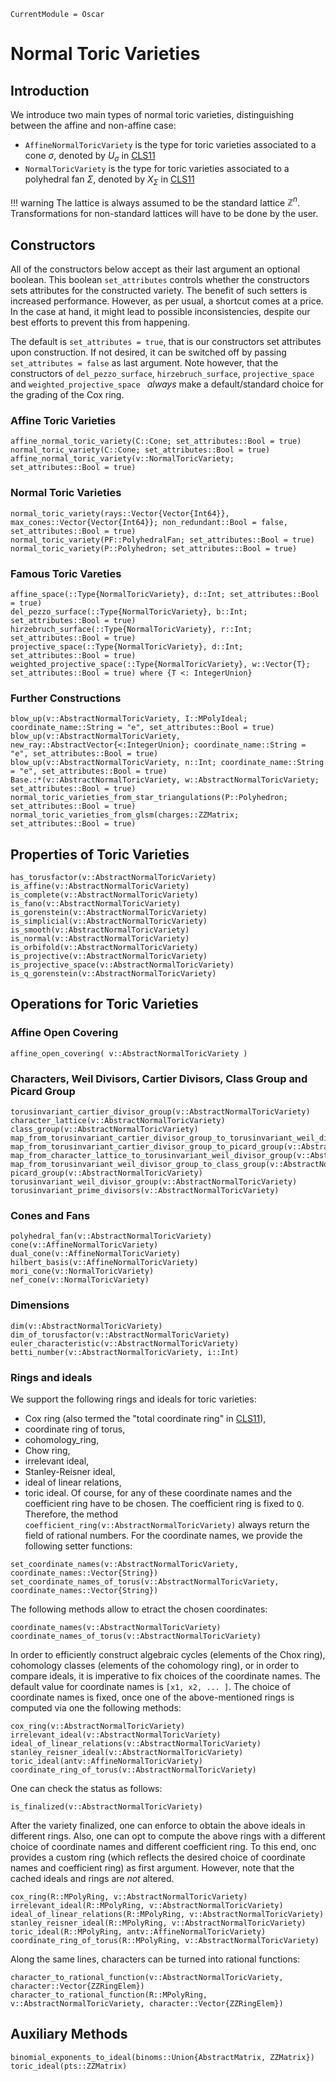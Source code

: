 ```@meta
CurrentModule = Oscar
```

# Normal Toric Varieties

## Introduction

We introduce two main types of normal toric varieties, distinguishing between
the affine and non-affine case:
- `AffineNormalToricVariety` is the type for toric varieties associated to a cone $\sigma$, denoted by $U_{\sigma}$ in [CLS11](@cite)
- `NormalToricVariety` is the type for toric varieties associated to a polyhedral fan $\Sigma$, denoted by $X_{\Sigma}$ in [CLS11](@cite)

!!! warning
    The lattice is always assumed to be the standard lattice $\mathbb{Z}^n$.
    Transformations for non-standard lattices will have to be done by the user.


## Constructors

All of the constructors below accept as their last argument an optional boolean. This boolean `set_attributes` controls whether the constructors
sets attributes for the constructed variety. The benefit of such setters is increased performance. However, as per usual, a shortcut comes at
a price. In the case at hand, it might lead to possible inconsistencies, despite our best efforts to prevent this from happening.

The default is `set_attributes = true`, that is our constructors set attributes upon construction. If not desired, it can be switched off by
passing `set_attributes = false` as last argument. Note however, that the constructors of `del_pezzo_surface`, `hirzebruch_surface`,
`projective_space` and `weighted_projective_space ` *always* make a default/standard choice for the grading of the Cox ring.


### Affine Toric Varieties

```@docs
affine_normal_toric_variety(C::Cone; set_attributes::Bool = true)
normal_toric_variety(C::Cone; set_attributes::Bool = true)
affine_normal_toric_variety(v::NormalToricVariety; set_attributes::Bool = true)
```

### Normal Toric Varieties

```@docs
normal_toric_variety(rays::Vector{Vector{Int64}}, max_cones::Vector{Vector{Int64}}; non_redundant::Bool = false, set_attributes::Bool = true)
normal_toric_variety(PF::PolyhedralFan; set_attributes::Bool = true)
normal_toric_variety(P::Polyhedron; set_attributes::Bool = true)
```

### Famous Toric Vareties

```@docs
affine_space(::Type{NormalToricVariety}, d::Int; set_attributes::Bool = true)
del_pezzo_surface(::Type{NormalToricVariety}, b::Int; set_attributes::Bool = true)
hirzebruch_surface(::Type{NormalToricVariety}, r::Int; set_attributes::Bool = true)
projective_space(::Type{NormalToricVariety}, d::Int; set_attributes::Bool = true)
weighted_projective_space(::Type{NormalToricVariety}, w::Vector{T}; set_attributes::Bool = true) where {T <: IntegerUnion}
```

### Further Constructions

```@docs
blow_up(v::AbstractNormalToricVariety, I::MPolyIdeal; coordinate_name::String = "e", set_attributes::Bool = true)
blow_up(v::AbstractNormalToricVariety, new_ray::AbstractVector{<:IntegerUnion}; coordinate_name::String = "e", set_attributes::Bool = true)
blow_up(v::AbstractNormalToricVariety, n::Int; coordinate_name::String = "e", set_attributes::Bool = true)
Base.:*(v::AbstractNormalToricVariety, w::AbstractNormalToricVariety; set_attributes::Bool = true)
normal_toric_varieties_from_star_triangulations(P::Polyhedron; set_attributes::Bool = true)
normal_toric_varieties_from_glsm(charges::ZZMatrix; set_attributes::Bool = true)
```


## Properties of Toric Varieties

```@docs
has_torusfactor(v::AbstractNormalToricVariety)
is_affine(v::AbstractNormalToricVariety)
is_complete(v::AbstractNormalToricVariety)
is_fano(v::AbstractNormalToricVariety)
is_gorenstein(v::AbstractNormalToricVariety)
is_simplicial(v::AbstractNormalToricVariety)
is_smooth(v::AbstractNormalToricVariety)
is_normal(v::AbstractNormalToricVariety)
is_orbifold(v::AbstractNormalToricVariety)
is_projective(v::AbstractNormalToricVariety)
is_projective_space(v::AbstractNormalToricVariety)
is_q_gorenstein(v::AbstractNormalToricVariety)
```


## Operations for Toric Varieties

### Affine Open Covering

```@docs
affine_open_covering( v::AbstractNormalToricVariety )
```

### Characters, Weil Divisors, Cartier Divisors, Class Group and Picard Group

```@docs
torusinvariant_cartier_divisor_group(v::AbstractNormalToricVariety)
character_lattice(v::AbstractNormalToricVariety)
class_group(v::AbstractNormalToricVariety)
map_from_torusinvariant_cartier_divisor_group_to_torusinvariant_weil_divisor_group(v::AbstractNormalToricVariety)
map_from_torusinvariant_cartier_divisor_group_to_picard_group(v::AbstractNormalToricVariety)
map_from_character_lattice_to_torusinvariant_weil_divisor_group(v::AbstractNormalToricVariety)
map_from_torusinvariant_weil_divisor_group_to_class_group(v::AbstractNormalToricVariety)
picard_group(v::AbstractNormalToricVariety)
torusinvariant_weil_divisor_group(v::AbstractNormalToricVariety)
torusinvariant_prime_divisors(v::AbstractNormalToricVariety)
```

### Cones and Fans

```@docs
polyhedral_fan(v::AbstractNormalToricVariety)
cone(v::AffineNormalToricVariety)
dual_cone(v::AffineNormalToricVariety)
hilbert_basis(v::AffineNormalToricVariety)
mori_cone(v::NormalToricVariety)
nef_cone(v::NormalToricVariety)
```

### Dimensions

```@docs
dim(v::AbstractNormalToricVariety)
dim_of_torusfactor(v::AbstractNormalToricVariety)
euler_characteristic(v::AbstractNormalToricVariety)
betti_number(v::AbstractNormalToricVariety, i::Int)
```

### Rings and ideals

We support the following rings and ideals for toric varieties:
- Cox ring (also termed the "total coordinate ring" in [CLS11](@cite)),
- coordinate ring of torus,
- cohomology_ring,
- Chow ring,
- irrelevant ideal,
- Stanley-Reisner ideal,
- ideal of linear relations,
- toric ideal.
Of course, for any of these coordinate names and the coefficient ring
have to be chosen. The coefficient ring is fixed to `Q`. Therefore, the
method `coefficient_ring(v::AbstractNormalToricVariety)` always return
the field of rational numbers. For the coordinate names, we provide the
following setter functions:
```@docs
set_coordinate_names(v::AbstractNormalToricVariety, coordinate_names::Vector{String})
set_coordinate_names_of_torus(v::AbstractNormalToricVariety, coordinate_names::Vector{String})
```
The following methods allow to etract the chosen coordinates:
```@docs
coordinate_names(v::AbstractNormalToricVariety)
coordinate_names_of_torus(v::AbstractNormalToricVariety)
```
In order to efficiently construct algebraic cycles (elements of the Chox ring),
cohomology classes (elements of the cohomology ring), or in order to compare ideals,
it is imperative to fix choices of the coordinate names. The default value for
coordinate names is `[x1, x2, ... ]`. The choice of coordinate names is fixed,
once one of the above-mentioned rings is computed via one the following methods:
```@docs
cox_ring(v::AbstractNormalToricVariety)
irrelevant_ideal(v::AbstractNormalToricVariety)
ideal_of_linear_relations(v::AbstractNormalToricVariety)
stanley_reisner_ideal(v::AbstractNormalToricVariety)
toric_ideal(antv::AffineNormalToricVariety)
coordinate_ring_of_torus(v::AbstractNormalToricVariety)
```
One can check the status as follows:
```@docs
is_finalized(v::AbstractNormalToricVariety)
```
After the variety finalized, one can enforce to obtain the above ideals in different rings.
Also, one can opt to compute the above rings with a different choice of coordinate names
and different coefficient ring. To this end, onc provides a custom ring (which
reflects the desired choice of coordinate names and coefficient ring) as first argument.
However, note that the cached ideals and rings are *not* altered.
```@docs
cox_ring(R::MPolyRing, v::AbstractNormalToricVariety)
irrelevant_ideal(R::MPolyRing, v::AbstractNormalToricVariety)
ideal_of_linear_relations(R::MPolyRing, v::AbstractNormalToricVariety)
stanley_reisner_ideal(R::MPolyRing, v::AbstractNormalToricVariety)
toric_ideal(R::MPolyRing, antv::AffineNormalToricVariety)
coordinate_ring_of_torus(R::MPolyRing, v::AbstractNormalToricVariety)
```
Along the same lines, characters can be turned into rational functions:
```@docs
character_to_rational_function(v::AbstractNormalToricVariety, character::Vector{ZZRingElem})
character_to_rational_function(R::MPolyRing, v::AbstractNormalToricVariety, character::Vector{ZZRingElem})
```


## Auxiliary Methods

```@docs
binomial_exponents_to_ideal(binoms::Union{AbstractMatrix, ZZMatrix})
toric_ideal(pts::ZZMatrix)
```

